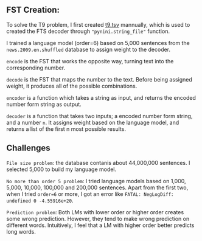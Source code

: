 ## FST Creation:

To solve the T9 problem, I first created [t9.tsv](https://github.com/language-technology-gc/MP1-chaomenghsuan/blob/master/t9.tsv) mannually, which is used to created the FTS decoder through `"pynini.string_file"` function.

I trained a language model (order=6) based on 5,000 sentences from the `news.2009.en.shuffled` database to assign weight to the decoder.

`encode` is the FST that works the opposite way, turning text into the corresponding number.

`decode` is the FST that maps the number to the text. Before being assigned weight, it produces all of the possible combinations. 

`encoder` is a function which takes a string as input, and returns the encoded number form string as output.

`decoder` is a function that takes two inputs; a encoded number form string, and a number `n`. It assigns weight based on the language model, and returns a list of the first n most possible results.

## Challenges

`File size problem`: the database contanis about 44,000,000 sentences. I selected 5,000 to build my language model.

`No more than order 5 problem`: I tried language models based on 1,000, 5,000, 10,000, 100,000 and 200,000 sentences. Apart from the first two, when I tried `order=6` or more, I got an error like `FATAL: NegLogDiff: undefined 0 -4.55916e+20`.

`Prediction problem`: Both LMs with lower order or higher order creates some wrong prediction. However, they tend to make wrong prediction on different words. Intuitively, I feel that a LM with higher order better predicts long words.